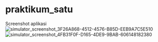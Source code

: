 # praktikum_satu

Screenshot aplikasi
![simulator_screenshot_3F26A868-4512-4576-B85D-EEB9A7C5E510](https://user-images.githubusercontent.com/87641573/192993316-3dd66491-b65f-4783-bf24-c78e6f5b1306.png)
![simulator_screenshot_4FB31F0F-D165-4DE9-9BAB-606148182380](https://user-images.githubusercontent.com/87641573/192993408-f8f409ed-b46d-45a2-9d95-d78bb1b3b253.png)
